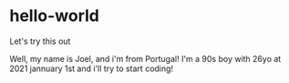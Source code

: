 # hello-world
Let's try this out

Well, my name is Joel, and i'm from Portugal!
I'm a 90s boy with 26yo at 2021 jannuary 1st and i'll try to start coding!
